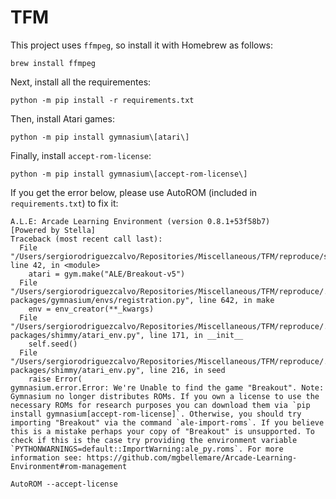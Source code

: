 # TFM

This project uses `ffmpeg`, so install it with Homebrew as follows:

```shell script
brew install ffmpeg  
```

Next, install all the requirementes:

```shell script
python -m pip install -r requirements.txt 
```

Then, install Atari games:

```shell script
python -m pip install gymnasium\[atari\]
```

Finally, install `accept-rom-license`:

```shell script
python -m pip install gymnasium\[accept-rom-license\]
```

If you get the error below, please use AutoROM (included in `requirements.txt`) to fix it:

```
A.L.E: Arcade Learning Environment (version 0.8.1+53f58b7)
[Powered by Stella]
Traceback (most recent call last):
  File "/Users/sergiorodriguezcalvo/Repositories/Miscellaneous/TFM/reproduce/src/atari/breakout.py", line 42, in <module>
    atari = gym.make("ALE/Breakout-v5")
  File "/Users/sergiorodriguezcalvo/Repositories/Miscellaneous/TFM/reproduce/.venv/lib/python3.10/site-packages/gymnasium/envs/registration.py", line 642, in make
    env = env_creator(**_kwargs)
  File "/Users/sergiorodriguezcalvo/Repositories/Miscellaneous/TFM/reproduce/.venv/lib/python3.10/site-packages/shimmy/atari_env.py", line 171, in __init__
    self.seed()
  File "/Users/sergiorodriguezcalvo/Repositories/Miscellaneous/TFM/reproduce/.venv/lib/python3.10/site-packages/shimmy/atari_env.py", line 216, in seed
    raise Error(
gymnasium.error.Error: We're Unable to find the game "Breakout". Note: Gymnasium no longer distributes ROMs. If you own a license to use the necessary ROMs for research purposes you can download them via `pip install gymnasium[accept-rom-license]`. Otherwise, you should try importing "Breakout" via the command `ale-import-roms`. If you believe this is a mistake perhaps your copy of "Breakout" is unsupported. To check if this is the case try providing the environment variable `PYTHONWARNINGS=default::ImportWarning:ale_py.roms`. For more information see: https://github.com/mgbellemare/Arcade-Learning-Environment#rom-management
```

```shell script
AutoROM --accept-license
```